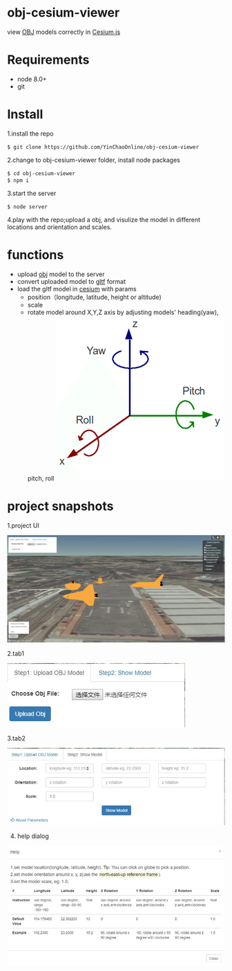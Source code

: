 # obj-cesium-viewer
view [OBJ](https://en.wikipedia.org/wiki/Wavefront_.obj_file) models correctly in [Cesium.js](https://cesiumjs.org/)

# Requirements
- node 8.0+
- git

# Install
1.install the repo
```
$ git clone https://github.com/YinChaoOnline/obj-cesium-viewer
```

2.change to obj-cesium-viewer folder, install node packages
```
$ cd obj-cesium-viewer
$ npm i
```

3.start the server
```
$ node server
```

4.play with the repo;upload a obj, and visulize the model in different locations and orientation and scales.

# functions
- upload [obj](https://en.wikipedia.org/wiki/Wavefront_.obj_file) model to the server
- convert uploaded model to [gltf](https://github.com/KhronosGroup/glTF) format
- load the gltf model in [cesium](https://cesiumjs.org/) with params
  * position（longitude, latitude, height or altitude)
  * scale
  * rotate model around X,Y,Z axis by adjusting models' heading(yaw), pitch, roll
  ![](doc/img/Pitch-roll-and-yaw-of-the-tag.png)

# project snapshots
1.project UI

![](doc/img/main1.jpg)

2.tab1

![](doc/img/main2.jpg)

3.tab2

![](doc/img/main3.jpg)

4. help dialog

![](doc/img/main4.jpg)
